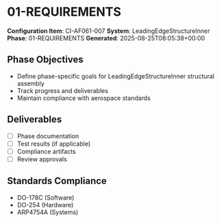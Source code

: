 # 01-REQUIREMENTS

**Configuration Item**: CI-AF061-007
**System**: LeadingEdgeStructureInner
**Phase**: 01-REQUIREMENTS
**Generated**: 2025-08-25T08:05:38+00:00

## Phase Objectives
- Define phase-specific goals for LeadingEdgeStructureInner structural assembly
- Track progress and deliverables
- Maintain compliance with aerospace standards

## Deliverables
- [ ] Phase documentation
- [ ] Test results (if applicable)
- [ ] Compliance artifacts
- [ ] Review approvals

## Standards Compliance
- DO-178C (Software)
- DO-254 (Hardware)
- ARP4754A (Systems)

